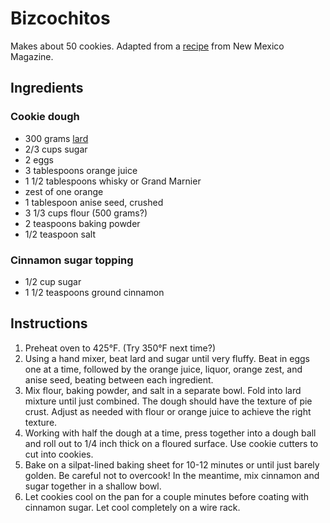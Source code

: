 # Bizcochitos

Makes about 50 cookies. Adapted from a [recipe](https://www.newmexicomagazine.org/blog/post/bizcochito-recipe-83756/) from New Mexico Magazine.

## Ingredients

### Cookie dough

- 300 grams [lard](lard.md)
- 2/3 cups sugar
- 2 eggs
- 3 tablespoons orange juice
- 1 1/2 tablespoons whisky or Grand Marnier
- zest of one orange
- 1 tablespoon anise seed, crushed
- 3 1/3 cups flour (500 grams?)
- 2 teaspoons baking powder
- 1/2 teaspoon salt

### Cinnamon sugar topping

- 1/2 cup sugar
- 1 1/2 teaspoons ground cinnamon

## Instructions

1. Preheat oven to 425°F. (Try 350°F next time?)
2. Using a hand mixer, beat lard and sugar until very fluffy. Beat in eggs one at a time, followed by the orange juice, liquor, orange zest, and anise seed, beating between each ingredient.
3. Mix flour, baking powder, and salt in a separate bowl. Fold into lard mixture until just combined. The dough should have the texture of pie crust. Adjust as needed with flour or orange juice to achieve the right texture.
4. Working with half the dough at a time, press together into a dough ball and roll out to 1/4 inch thick on a floured surface. Use cookie cutters to cut into cookies.
5. Bake on a silpat-lined baking sheet for 10-12 minutes or until just barely golden. Be careful not to overcook! In the meantime, mix cinnamon and sugar together in a shallow bowl.
6. Let cookies cool on the pan for a couple minutes before coating with cinnamon sugar. Let cool completely on a wire rack.

